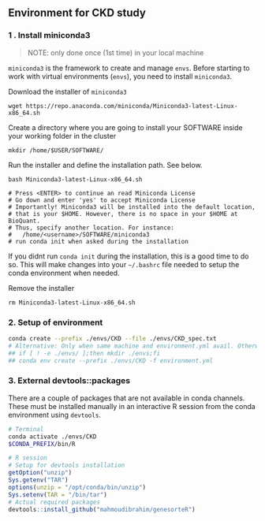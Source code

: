 ## Environment for CKD study

### 1 . Install miniconda3
> NOTE: only done once (1st time) in your local machine

`miniconda3` is the framework to create and manage `envs`.
Before starting to work with virtual environments (`envs`), you need to install `miniconda3`.

Download the installer of `miniconda3`
```
wget https://repo.anaconda.com/miniconda/Miniconda3-latest-Linux-x86_64.sh
```
Create a directory where you are going to install your SOFTWARE
inside your working folder in the cluster

```
mkdir /home/$USER/SOFTWARE/
```

Run the installer and define the installation path. See below.
```
bash Miniconda3-latest-Linux-x86_64.sh

# Press <ENTER> to continue an read Miniconda License
# Go down and enter 'yes' to accept Miniconda License
# Importantly! Miniconda3 will be installed into the default location,
# that is your $HOME. However, there is no space in your $HOME at BioQuant.
# Thus, specify another location. For instance:
#	/home/<username>/SOFTWARE/miniconda3
# run conda init when asked during the installation
```
If you didnt run `conda init` during the installation, this is a good time to do so. This will make changes into your `~/.bashrc` file needed to setup the conda environment when needed.

Remove the installer
```
rm Miniconda3-latest-Linux-x86_64.sh
```

### 2. Setup of environment

```bash
conda create --prefix ./envs/CKD --file ./envs/CKD_spec.txt
# Alternative: Only when same machine and environment.yml avail. Otherwise omit
## if [ ! -e ./envs/ ];then mkdir ./envs;fi
## conda env create --prefix ./envs/CKD -f environment.yml
```

### 3. External devtools::packages
There are a couple of packages that are not available in conda channels.
These must be installed manually in an interactive R session from the
conda environment using `devtools`.

```bash
# Terminal
conda activate ./envs/CKD
$CONDA_PREFIX/bin/R
```

```r
# R session
# Setup for devtools installation
getOption("unzip")
Sys.getenv("TAR")
options(unzip = "/opt/conda/bin/unzip")
Sys.setenv(TAR = "/bin/tar")
# Actual required packages
devtools::install_github("mahmoudibrahim/genesorteR") 
```
